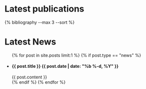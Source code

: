 
# Latest publications

{% bibliography --max 3 --sort %}
<br>

# Latest News
<ul class="post-list">
  {% for post in site.posts limit:1 %}
  {% if post.type == "news" %}
  <li>
    <h4>{{ post.title }}
    <span class="post-meta">{{ post.date | date: "%b %-d, %Y" }}</span></h4>
    {{ post.content }}
  </li>
  {% endif %}
  {% endfor %}
</ul>


<!-- Loop through all members of one area -->
<!-- {% assign members = site.data.areas.students.board | sort: "name" %} -->
<!-- {% for member in members %} -->
<!-- - [{{member.name}}]({{member.webpage}}), {{member.affiliation}}{% endfor %} -->

